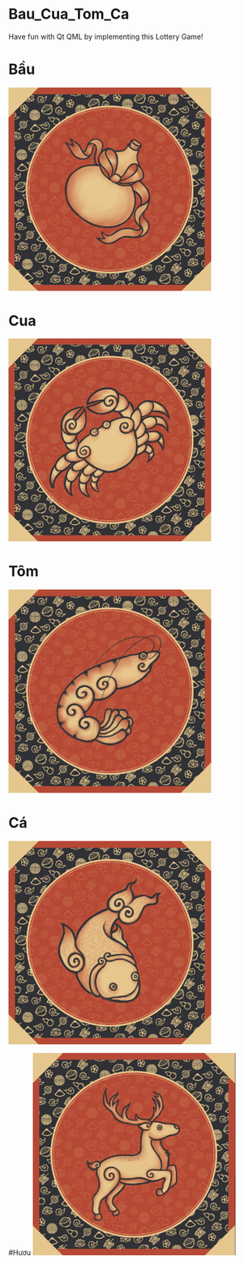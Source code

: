 # Bau_Cua_Tom_Ca
Have fun with Qt QML by implementing this Lottery Game!

# Bầu
<img src="./BAU.PNG" alt="Lottery Game Screenshot" width="400"/>

# Cua
<img src="./CUA.PNG" alt="Lottery Game Screenshot" width="400"/>

# Tôm
<img src="./TOM.PNG" alt="Lottery Game Screenshot" width="400"/>

# Cá
<img src="./CA.PNG" alt="Lottery Game Screenshot" width="400"/>

#Hươu
<img src="./HUOU.PNG" alt="Lottery Game Screenshot" width="400"/>

